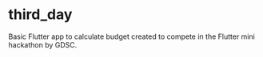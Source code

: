 # third_day

Basic Flutter app to calculate budget created to compete in the Flutter mini hackathon by GDSC.

